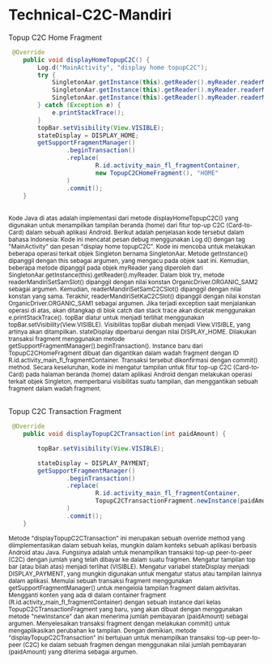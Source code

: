 # Technical-C2C-Mandiri

Topup C2C Home Fragment 

```java
 @Override
    public void displayHomeTopupC2C() {
        Log.d("MainActivity", "display home topupC2C");
        try {
            SingletonAar.getInstance(this).getReader().myReader.readerMandiriSetSamSlot(OrganicDriver.ORGANIC_SAM2);
            SingletonAar.getInstance(this).getReader().myReader.readerMandiriSetSamC2CSlot(OrganicDriver.ORGANIC_SAM2);
            SingletonAar.getInstance(this).getReader().myReader.readerMandiriSetKaC2CSlot(OrganicDriver.ORGANIC_SAM1);
        } catch (Exception e) {
            e.printStackTrace();
        }
        topBar.setVisibility(View.VISIBLE);
        stateDisplay = DISPLAY_HOME;
        getSupportFragmentManager()
                .beginTransaction()
                .replace(
                        R.id.activity_main_fl_fragmentContainer,
                        new TopupC2CHomeFragment(), "HOME"
                )
                .commit();
    }
```
##
<sub> 
 Kode Java di atas adalah implementasi dari metode displayHomeTopupC2C() yang digunakan untuk menampilkan tampilan beranda (home) dari fitur top-up C2C (Card-to-Card) dalam sebuah aplikasi Android. Berikut adalah penjelasan kode tersebut dalam bahasa Indonesia:
Kode ini mencatat pesan debug menggunakan Log.d() dengan tag "MainActivity" dan pesan "display home topupC2C".
Kode ini mencoba untuk melakukan beberapa operasi terkait objek Singleton bernama SingletonAar. Metode getInstance() dipanggil dengan this sebagai argumen, yang mengacu pada objek saat ini. Kemudian, beberapa metode dipanggil pada objek myReader yang diperoleh dari SingletonAar.getInstance(this).getReader().myReader.
Dalam blok try, metode readerMandiriSetSamSlot() dipanggil dengan nilai konstan OrganicDriver.ORGANIC_SAM2 sebagai argumen. Kemudian, readerMandiriSetSamC2CSlot() dipanggil dengan nilai konstan yang sama. Terakhir, readerMandiriSetKaC2CSlot() dipanggil dengan nilai konstan OrganicDriver.ORGANIC_SAM1 sebagai argumen.
Jika terjadi exception saat menjalankan operasi di atas, akan ditangkap di blok catch dan stack trace akan dicetak menggunakan e.printStackTrace().
topBar diatur untuk menjadi terlihat menggunakan topBar.setVisibility(View.VISIBLE). Visibilitas topBar diubah menjadi View.VISIBLE, yang artinya akan ditampilkan.
stateDisplay diperbarui dengan nilai DISPLAY_HOME.
Dilakukan transaksi fragment menggunakan metode getSupportFragmentManager().beginTransaction(). Instance baru dari TopupC2CHomeFragment dibuat dan digantikan dalam wadah fragment dengan ID R.id.activity_main_fl_fragmentContainer. Transaksi tersebut dikonfirmasi dengan commit() method.
Secara keseluruhan, kode ini mengatur tampilan untuk fitur top-up C2C (Card-to-Card) pada halaman beranda (home) dalam aplikasi Android dengan melakukan operasi terkait objek Singleton, memperbarui visibilitas suatu tampilan, dan menggantikan sebuah fragment dalam wadah fragment.
</sub>

##

Topup C2C Transaction Fragment 

```java
 @Override
    public void displayTopupC2CTransaction(int paidAmount) {

        topBar.setVisibility(View.VISIBLE);

        stateDisplay = DISPLAY_PAYMENT;
        getSupportFragmentManager()
                .beginTransaction()
                .replace(
                        R.id.activity_main_fl_fragmentContainer,
                        TopupC2CTransactionFragment.newInstance(paidAmount)
                )
                .commit();
    }
```
<sub> 
Metode "displayTopupC2CTransaction" ini merupakan sebuah override method yang diimplementasikan dalam sebuah kelas, mungkin dalam konteks sebuah aplikasi berbasis Android atau Java. Fungsinya adalah untuk menampilkan transaksi top-up peer-to-peer (C2C) dengan jumlah yang telah dibayar ke dalam suatu fragmen.
Mengatur tampilan top bar (atau bilah atas) menjadi terlihat (VISIBLE).
Mengatur variabel stateDisplay menjadi DISPLAY_PAYMENT, yang mungkin digunakan untuk mengatur status atau tampilan lainnya dalam aplikasi.
Memulai sebuah transaksi fragment menggunakan getSupportFragmentManager() untuk mengelola tampilan fragment dalam aktivitas.
Mengganti konten yang ada di dalam container fragment (R.id.activity_main_fl_fragmentContainer) dengan sebuah instance dari kelas TopupC2CTransactionFragment yang baru, yang akan dibuat dengan menggunakan metode "newInstance" dan akan menerima jumlah pembayaran (paidAmount) sebagai argumen.
Menyelesaikan transaksi fragment dengan melakukan commit() untuk mengaplikasikan perubahan ke tampilan.
Dengan demikian, metode "displayTopupC2CTransaction" ini bertujuan untuk menampilkan transaksi top-up peer-to-peer (C2C) ke dalam sebuah fragmen dengan menggunakan nilai jumlah pembayaran (paidAmount) yang diterima sebagai argumen.
</sub>
